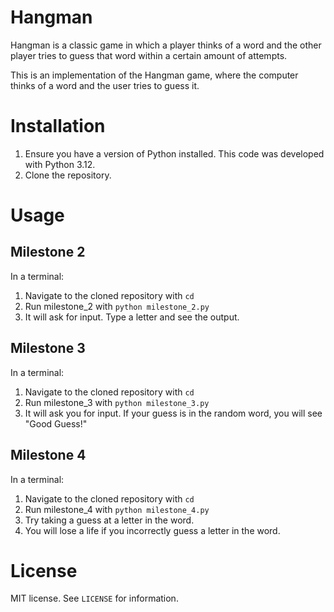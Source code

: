 # Hangman
Hangman is a classic game in which a player thinks of a word and the other player tries to guess that word within a certain amount of attempts.

This is an implementation of the Hangman game, where the computer thinks of a word and the user tries to guess it.

# Installation

1. Ensure you have a version of Python installed. This code was developed with Python 3.12.
2. Clone the repository.

# Usage

## Milestone 2

In a terminal:

1. Navigate to the cloned repository with `cd`
2. Run milestone_2 with `python milestone_2.py`
3. It will ask for input. Type a letter and see the output.

## Milestone 3

In a terminal:

1. Navigate to the cloned repository with `cd`
2. Run milestone_3 with `python milestone_3.py`
3. It will ask you for input. If your guess is in the random word, you will see "Good Guess!"

## Milestone 4

In a terminal:

1. Navigate to the cloned repository with `cd`
2. Run milestone_4 with `python milestone_4.py`
3. Try taking a guess at a letter in the word.
4. You will lose a life if you incorrectly guess a letter in the word.

# License

MIT license. See `LICENSE` for information.

